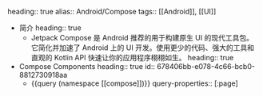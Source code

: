 heading:: true
alias:: Android/Compose
tags:: [[Android]], [[UI]]

- 简介
  heading:: true
	- Jetpack Compose 是 Android 推荐的用于构建原生 UI 的现代工具包。它简化并加速了 Android 上的 UI 开发。使用更少的代码、强大的工具和直观的 Kotlin API 快速让你的应用程序栩栩如生。
	  heading:: true
- Compose Components
  heading:: true
  id:: 678406bb-e078-4c66-bcb0-8812730918aa
	- {{query (namespace [[compose]])}}
	  query-properties:: [:page]